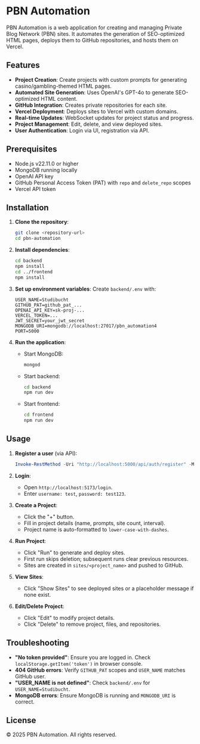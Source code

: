 # PBN Automation

PBN Automation is a web application for creating and managing Private Blog Network (PBN) sites. It automates the generation of SEO-optimized HTML pages, deploys them to GitHub repositories, and hosts them on Vercel.

## Features

- **Project Creation**: Create projects with custom prompts for generating casino/gambling-themed HTML pages.
- **Automated Site Generation**: Uses OpenAI's GPT-4o to generate SEO-optimized HTML content.
- **GitHub Integration**: Creates private repositories for each site.
- **Vercel Deployment**: Deploys sites to Vercel with custom domains.
- **Real-time Updates**: WebSocket updates for project status and progress.
- **Project Management**: Edit, delete, and view deployed sites.
- **User Authentication**: Login via UI, registration via API.

## Prerequisites

- Node.js v22.11.0 or higher
- MongoDB running locally
- OpenAI API key
- GitHub Personal Access Token (PAT) with `repo` and `delete_repo` scopes
- Vercel API token

## Installation

1. **Clone the repository**:
   ```bash
   git clone <repository-url>
   cd pbn-automation
   ```

2. **Install dependencies**:
   ```bash
   cd backend
   npm install
   cd ../frontend
   npm install
   ```

3. **Set up environment variables**:
   Create `backend/.env` with:
   ```
   USER_NAME=Studibucht
   GITHUB_PAT=github_pat_...
   OPENAI_API_KEY=sk-proj-...
   VERCEL_TOKEN=...
   JWT_SECRET=your_jwt_secret
   MONGODB_URI=mongodb://localhost:27017/pbn_automation4
   PORT=5000
   ```

4. **Run the application**:
   - Start MongoDB:
     ```bash
     mongod
     ```
   - Start backend:
     ```bash
     cd backend
     npm run dev
     ```
   - Start frontend:
     ```bash
     cd frontend
     npm run dev
     ```

## Usage

1. **Register a user** (via API):
   ```powershell
   Invoke-RestMethod -Uri "http://localhost:5000/api/auth/register" -Method Post -ContentType "application/json" -Body '{"username":"test","password":"test123"}'
   ```

2. **Login**:
   - Open `http://localhost:5173/login`.
   - Enter `username: test`, `password: test123`.

3. **Create a Project**:
   - Click the "+" button.
   - Fill in project details (name, prompts, site count, interval).
   - Project name is auto-formatted to `lower-case-with-dashes`.

4. **Run Project**:
   - Click "Run" to generate and deploy sites.
   - First run skips deletion; subsequent runs clear previous resources.
   - Sites are created in `sites/<project_name>` and pushed to GitHub.

5. **View Sites**:
   - Click "Show Sites" to see deployed sites or a placeholder message if none exist.

6. **Edit/Delete Project**:
   - Click "Edit" to modify project details.
   - Click "Delete" to remove project, files, and repositories.

## Troubleshooting

- **"No token provided"**: Ensure you are logged in. Check `localStorage.getItem('token')` in browser console.
- **404 GitHub errors**: Verify `GITHUB_PAT` scopes and `USER_NAME` matches GitHub user.
- **"USER_NAME is not defined"**: Check `backend/.env` for `USER_NAME=Studibucht`.
- **MongoDB errors**: Ensure MongoDB is running and `MONGODB_URI` is correct.

## License

© 2025 PBN Automation. All rights reserved.